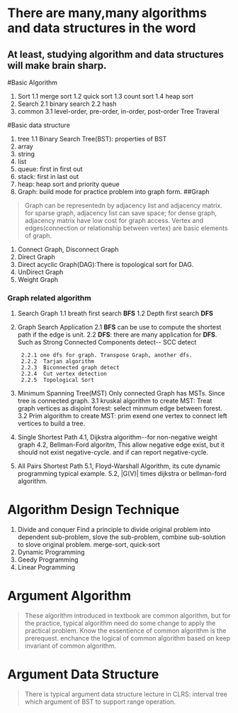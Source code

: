 # There are many,many algorithms and data structures in the word
## At least, studying algorithm and data structures will make brain sharp.

#Basic Algorithm
1. Sort
    1.1 merge sort
    1.2 quick sort
    1.3 count sort
    1.4 heap sort
2. Search
    2.1 binary search
    2.2 hash
3. common
    3.1 level-order, pre-order, in-order, post-order Tree Traveral

#Basic data structure
1. tree
    1.1 Binary Search Tree(BST): properties of BST
2. array
3. string
4. list
5. queue: first in first out
6. stack: first in last out
7. heap:  heap sort and priority queue
8. Graph: build mode for practice problem into graph form.
##Graph
>Graph can be representedn by adjacency list and adjacency matrix. for sparse graph, adjacency list can save space; for dense graph, adjacency matrix have low cost for graph access.
>Vertex and edges(connection or relationship between vertex) are basic  elements of graph.

1. Connect Graph, Disconnect Graph
2. Direct Graph
3. Direct acyclic Graph(DAG):There is topological sort for DAG.
4. UnDirect Graph
5. Weight Graph
### Graph related algorithm
1. Search Graph
    1.1 breath first search **BFS**
    1.2 Depth first search **DFS**
2. Graph Search Application
    2.1 **BFS** can be use to compute the shortest path if the edge is unit.
    2.2 **DFS**: there are many application for **DFS**.
    Such as Strong Connected Components detect-- SCC detect

        2.2.1 one dfs for graph. Transpose Graph, another dfs.
        2.2.2  Tarjan algorithm
        2.2.3  Biconnected graph detect
        2.2.4  Cut vertex detection
        2.2.5  Topological Sort
3. Minimum Spanning Tree(MST)
    Only connected Graph has MSTs. Since tree is connected graph.
    3.1 kruskal algorithm to create MST: Treat graph vertices as disjoint forest: select minmum edge between forest.
    3.2 Prim algorithm to create MST: prim exend one vertex to connect left vertices to build a tree.
4. Single Shortest Path
    4.1, Dijkstra algorithm--for non-negative weight graph
    4.2, Bellman-Ford algoritm, This allow negative edge exist, but it should not exist negative-cycle. and if can report negative-cycle.

5. All Pairs Shortest Path
    5.1, Floyd-Warshall Algorithm, its cute dynamic programming typical example.
    5.2, |G(V)| times dijkstra or bellman-ford algorithm.

# Algorithm Design Technique
1. Divide and conquer
   Find a principle to divide original problem into dependent sub-problem, slove
   the sub-problem, combine sub-solution to slove original problem.
   merge-sort, quick-sort
2. Dynamic Programming
3. Geedy Programming
4. Linear Pogramming

# Argument Algorithm
>These algorithm introduced in textbook are common algorithm, but for the practice, typical algorithm
>need do some change to apply the practical problem. Know the essentience of common algorithm is the prerequest.
>enchance the logical of common algorithm based on keep invariant of common algorithm.

# Argument Data Structure
>There is typical argument data structure lecture in CLRS: interval tree which argument of BST to support range operation.
      